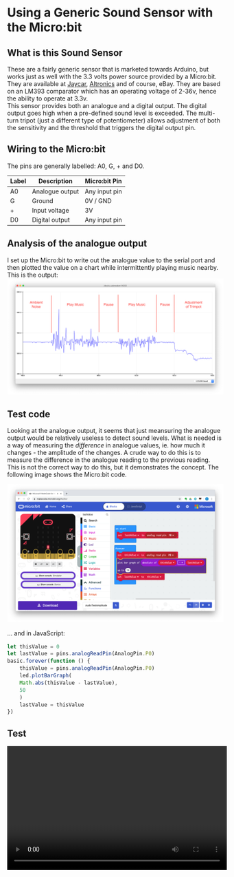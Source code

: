# Using a Generic Sound Sensor with the Micro:bit

## What is this Sound Sensor
These are a fairly generic sensor that is marketed towards Arduino, but works just as well with the 3.3 volts power source provided by a Micro:bit.  They are available at [Jaycar](https://www.jaycar.com.au/arduino-compatible-microphone-sound-sensor-module/p/XC4438), [Altronics](https://www.altronics.com.au/p/z6336a-microphone-d-a-module-for-arduino/#/) and of course, eBay.  They are based on an LM393 comparator which has an operating voltage of 2-36v, hence the ability to operate at 3.3v.  
This sensor provides both an analogue and a digital output.  The digital output goes high when a pre-defined sound level is exceeded.  The multi-turn tripot (just a different type of potentiometer) allows adjustment of both the sensitivity and the threshold that triggers the digital output pin.

## Wiring to the Micro:bit
The pins are generally labelled: A0, G, + and D0.

| Label | Description | Micro:bit Pin |
|---|---|---|
| A0 | Analogue output | Any input pin |
| G  | Ground | 0V / GND |
| +  | Input voltage | 3V |
| D0 | Digital output | Any input pin |

## Analysis of the analogue output
I set up the Micro:bit to write out the analogue value to the serial port and then plotted the value on a chart while intermittently playing music nearby.  This is the output:
![Plot of analogue output](AnaloguePlot.png)

## Test code
Looking at the analogue output, it seems that just meansuring the analogue output would be relatively useless to detect sound levels.  What is needed is a way of measuring the _difference_ in analogue values, ie. how much it changes - the amplitude of the changes.
A crude way to do this is to measure the difference in the analogue reading to the previous reading.  This is not the correct way to do this, but it demonstrates the concept.  The following image shows the Micro:bit code.

![Sample Code](AnalogueTest.png)

... and in JavaScript:
``` Javascript
let thisValue = 0
let lastValue = pins.analogReadPin(AnalogPin.P0)
basic.forever(function () {
    thisValue = pins.analogReadPin(AnalogPin.P0)
    led.plotBarGraph(
    Math.abs(thisValue - lastValue),
    50
    )
    lastValue = thisValue
})
``` 
## Test
<video src="IMG_1467.mp4" width="512" height="288" controls preload></video>


